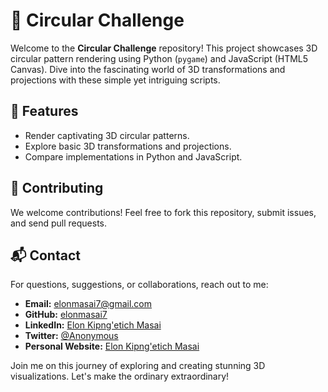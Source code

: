 # 🎨 Circular Challenge

Welcome to the **Circular Challenge** repository! This project showcases 3D circular pattern rendering using Python (`pygame`) and JavaScript (HTML5 Canvas). Dive into the fascinating world of 3D transformations and projections with these simple yet intriguing scripts.


## 🌟 Features
- Render captivating 3D circular patterns.
- Explore basic 3D transformations and projections.
- Compare implementations in Python and JavaScript.

## 🤝 Contributing
We welcome contributions! Feel free to fork this repository, submit issues, and send pull requests.

## 📬 Contact
For questions, suggestions, or collaborations, reach out to me:

- **Email:** elonmasai7@gmail.com
- **GitHub:** [elonmasai7](https://github.com/elonmasai7)
- **LinkedIn:** [Elon Kipng'etich Masai](https://www.linkedin.com/in/elonmasai/)
- **Twitter:** [@Anonymous](https://twitter.com/elonmasai7)
- **Personal Website:** [Elon Kipng'etich Masai](https://masaielon.netlify.app/)

Join me on this journey of exploring and creating stunning 3D visualizations. Let's make the ordinary extraordinary!
